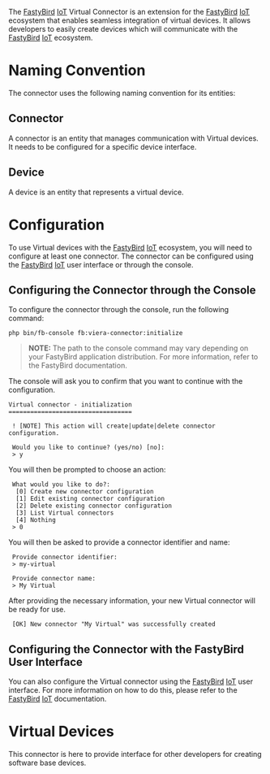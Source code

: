 The [FastyBird](https://www.fastybird.com) [IoT](https://en.wikipedia.org/wiki/Internet_of_things) Virtual Connector is an extension for the [FastyBird](https://www.fastybird.com) [IoT](https://en.wikipedia.org/wiki/Internet_of_things) ecosystem that enables seamless integration
of virtual devices. It allows developers to easily create devices which will communicate with the [FastyBird](https://www.fastybird.com) [IoT](https://en.wikipedia.org/wiki/Internet_of_things) ecosystem.

# Naming Convention

The connector uses the following naming convention for its entities:

## Connector

A connector is an entity that manages communication with Virtual devices. It needs to be configured for a specific device interface.

## Device

A device is an entity that represents a virtual device.

# Configuration

To use Virtual devices with the [FastyBird](https://www.fastybird.com) [IoT](https://en.wikipedia.org/wiki/Internet_of_things) ecosystem, you will need to configure at least one connector.
The connector can be configured using the [FastyBird](https://www.fastybird.com) [IoT](https://en.wikipedia.org/wiki/Internet_of_things) user interface or through the console.

## Configuring the Connector through the Console

To configure the connector through the console, run the following command:

```shell
php bin/fb-console fb:viera-connector:initialize
```

> **NOTE:**
The path to the console command may vary depending on your FastyBird application distribution. For more information, refer to the FastyBird documentation.

The console will ask you to confirm that you want to continue with the configuration.

```shell
Virtual connector - initialization
==================================

 ! [NOTE] This action will create|update|delete connector configuration.

 Would you like to continue? (yes/no) [no]:
 > y
```

You will then be prompted to choose an action:

```shell
 What would you like to do?:
  [0] Create new connector configuration
  [1] Edit existing connector configuration
  [2] Delete existing connector configuration
  [3] List Virtual connectors
  [4] Nothing
 > 0
```

You will then be asked to provide a connector identifier and name:

```shell
 Provide connector identifier:
 > my-virtual
```

```shell
 Provide connector name:
 > My Virtual
```

After providing the necessary information, your new Virtual connector will be ready for use.

```shell
 [OK] New connector "My Virtual" was successfully created
```

## Configuring the Connector with the FastyBird User Interface

You can also configure the Virtual connector using the [FastyBird](https://www.fastybird.com) [IoT](https://en.wikipedia.org/wiki/Internet_of_things) user interface. For more information on how to do this,
please refer to the [FastyBird](https://www.fastybird.com) [IoT](https://en.wikipedia.org/wiki/Internet_of_things) documentation.

# Virtual Devices

This connector is here to provide interface for other developers for creating software base devices.
